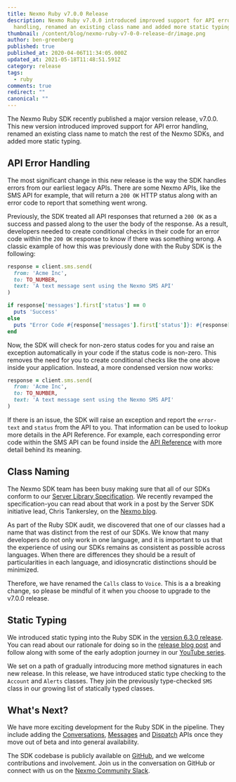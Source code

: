 ```yaml
---
title: Nexmo Ruby v7.0.0 Release
description: Nexmo Ruby v7.0.0 introduced improved support for API error
  handling, renamed an existing class name and added more static typing
thumbnail: /content/blog/nexmo-ruby-v7-0-0-release-dr/image.png
author: ben-greenberg
published: true
published_at: 2020-04-06T11:34:05.000Z
updated_at: 2021-05-18T11:48:51.591Z
category: release
tags:
  - ruby
comments: true
redirect: ""
canonical: ""
---
```

The Nexmo Ruby SDK recently published a major version release, v7.0.0. This new version introduced improved support for API error handling, renamed an existing class name to match the rest of the Nexmo SDKs, and added more static typing.

## API Error Handling

The most significant change in this new release is the way the SDK handles errors from our earliest legacy APIs. There are some Nexmo APIs, like the SMS API for example, that will return a `200 OK` HTTP status along with an error code to report that something went wrong.

Previously, the SDK treated all API responses that returned a `200 OK` as a success and passed along to the user the body of the response. As a result, developers needed to create conditional checks in their code for an error code within the `200 OK` response to know if there was something wrong. A classic example of how this was previously done with the Ruby SDK is the following:

```ruby
response = client.sms.send(
  from: 'Acme Inc',
  to: TO_NUMBER,
  text: 'A text message sent using the Nexmo SMS API'
)

if response['messages'].first['status'] == 0
  puts 'Success'
else
  puts "Error Code #{response['messages'].first['status']}: #{response['messages'].first['error-text']}"
end
```

Now, the SDK will check for non-zero status codes for you and raise an exception automatically in your code if the status code is non-zero. This removes the need for you to create conditional checks like the one above inside your application. Instead, a more condensed version now works:

```ruby
response = client.sms.send(
  from: 'Acme Inc',
  to: TO_NUMBER,
  text: 'A text message sent using the Nexmo SMS API'
)
```

If there is an issue, the SDK will raise an exception and report the `error-text` and `status` from the API to you. That information can be used to lookup more details in the API Reference. For example, each corresponding error code within the SMS API can be found inside the [API Reference](https://developer.nexmo.com/api/sms#errors) with more detail behind its meaning.

## Class Naming

The Nexmo SDK team has been busy making sure that all of our SDKs conform to our [Server Library Specification](https://github.com/Nexmo/server-sdk-specification/blob/master/SPECIFICATION.md). We recently revamped the specification-you can read about that work in a post by the Server SDK initiative lead, Chris Tankersley, on the [Nexmo blog](https://learn.vonage.com/blog/2020/03/09/the-specifications-that-define-us-dr). 

As part of the Ruby SDK audit, we discovered that one of our classes had a name that was distinct from the rest of our SDKs. We know that many developers do not only work in one language, and it is important to us that the experience of using our SDKs remains as consistent as possible across languages. When there are differences they should be a result of particularities in each language, and idiosyncratic distinctions should be minimized.

Therefore, we have renamed the `Calls` class to `Voice`. This is a a breaking change, so please be mindful of it when you choose to upgrade to the v7.0.0 release.

## Static Typing

We introduced static typing into the Ruby SDK in the [version 6.3.0 release](https://learn.vonage.com/blog/2020/02/26/nexmo-ruby-new-release-host-overriding-dr). You can read about our rationale for doing so in the [release blog post](https://learn.vonage.com/blog/2020/02/26/nexmo-ruby-new-release-host-overriding-dr) and follow along with some of the early adoption journey in our [YouTube series](https://www.youtube.com/playlist?list=PLWYngsniPr_mMVi6W3dhqMoc5qTwTi_vb).

We set on a path of gradually introducing more method signatures in each new release. In this release, we have introduced static type checking to the `Account` and `Alerts` classes. They join the previously type-checked `SMS` class in our growing list of statically typed classes.

## What's Next?

We have more exciting development for the Ruby SDK in the pipeline. They include adding the [Conversations](https://developer.nexmo.com/api/conversation), [Messages](https://developer.nexmo.com/api/messages-olympus) and [Dispatch](https://developer.nexmo.com/api/dispatch) APIs once they move out of beta and into general availability. 

The SDK codebase is publicly available on [GitHub](https://github.com/nexmo/nexmo-ruby), and we welcome contributions and involvement. Join us in the conversation on GitHub or connect with us on the [Nexmo Community Slack](https://developer.nexmo.com/community/slack).